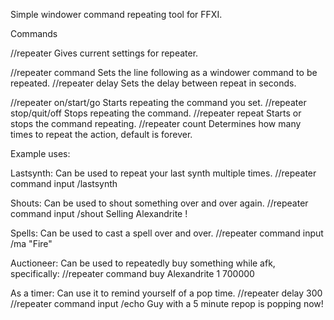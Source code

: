 Simple windower command repeating tool for FFXI.

Commands

//repeater					Gives current settings for repeater.

//repeater command			Sets the line following as a windower command to be repeated.
//repeater delay			Sets the delay between repeat in seconds.

//repeater on/start/go		Starts repeating the command you set.
//repeater stop/quit/off	Stops repeating the command.
//repeater repeat			Starts or stops the command repeating.
//repeater count			Determines how many times to repeat the action, default is forever.

Example uses:

Lastsynth: Can be used to repeat your last synth multiple times.
//repeater command input /lastsynth

Shouts: Can be used to shout something over and over again.
//repeater command input /shout Selling Alexandrite <pos>!

Spells: Can be used to cast a spell over and over.
//repeater command input /ma "Fire" <t>

Auctioneer: Can be used to repeatedly buy something while afk, specifically:
//repeater command buy Alexandrite 1 700000

As a timer: Can use it to remind yourself of a pop time.
//repeater delay 300
//repeater command input /echo Guy with a 5 minute repop is popping now!